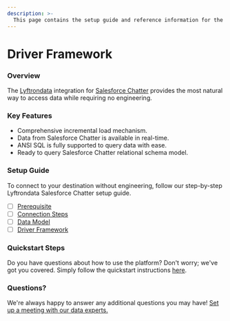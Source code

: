 ```yaml
---
description: >-
  This page contains the setup guide and reference information for the Salesforce Chatter source connector.
---
```


# Driver Framework

### Overview

The [Lyftrondata](https://www.lyftrondata.com/) integration for [Salesforce Chatter](None) provides the most natural way to access data while requiring no engineering.

### Key Features

* Comprehensive incremental load mechanism.
* Data from Salesforce Chatter is available in real-time.&#x20;
* ANSI SQL is fully supported to query data with ease.
* Ready to query Salesforce Chatter relational schema model.

### Setup Guide

To connect to your destination without engineering, follow our step-by-step Lyftrondata Salesforce Chatter setup guide.

* [ ] [Prerequisite](../prerequisite.md)
* [ ] [Connection Steps](../connection-steps.md)
* [ ] [Data Model](../data-model/erd.md)
* [ ] [Driver Framework](../driver-framework/)

### Quickstart Steps

Do you have questions about how to use the platform? Don't worry; we've got you covered. Simply follow the quickstart instructions [here](../driver-framework/README.md).

### Questions? <a href="#questions" id="questions"></a>

We're always happy to answer any additional questions you may have! [Set up a meeting with our data experts.](https://www.lyftrondata.com/book-a-meeting/)


